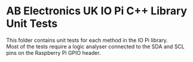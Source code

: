 AB Electronics UK IO Pi C++ Library Unit Tests
=====

This folder contains unit tests for each method in the IO Pi library.  
Most of the tests require a logic analyser connected to the SDA and SCL pins on the Raspberry Pi GPIO header.